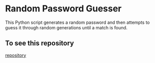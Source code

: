 
# Random Password Guesser
This Python script generates a random password and then attempts to guess it through random generations until a match is found.

## To see this repository

   [repository](https://github.com/codewithdark-git/Password_manager)
